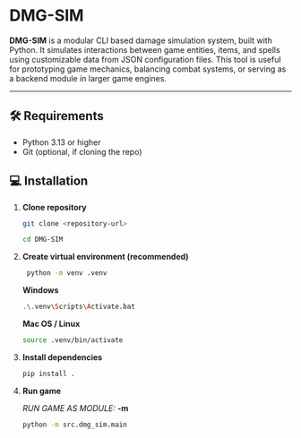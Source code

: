 # DMG-SIM
**DMG-SIM** is a modular CLI based damage simulation system, built with Python. 
It simulates interactions between game entities, items, and spells using customizable data from JSON configuration files. 
This tool is useful for prototyping game mechanics, balancing combat systems, or serving as a backend module in larger game engines.

---

## 🛠 Requirements
- Python 3.13 or higher
- Git (optional, if cloning the repo)

## 💻 Installation

1. **Clone repository**
   ```bash
   git clone <repository-url>
   ```
   ```bash
   cd DMG-SIM
   ```
2. **Create virtual environment (recommended)**
   ```bash
    python -m venv .venv
   ```
   **Windows**
   ```bash
   .\.venv\Scripts\Activate.bat
   ```
   **Mac OS / Linux**
   ```bash
   source .venv/bin/activate
   ```
3. **Install dependencies**
   ```bash
   pip install .
   ```
4. **Run game**
   
   _RUN GAME AS MODULE:_ **-m**
   ```bash
   python -m src.dmg_sim.main
   ```